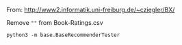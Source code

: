 From: http://www2.informatik.uni-freiburg.de/~cziegler/BX/

Remove `""` from Book-Ratings.csv


```
python3 -m base.BaseRecommenderTester
```